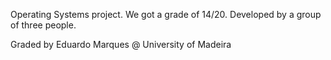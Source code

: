 Operating Systems project. We got a grade of 14/20. Developed by a group of three people.

Graded by Eduardo Marques @ University of Madeira
